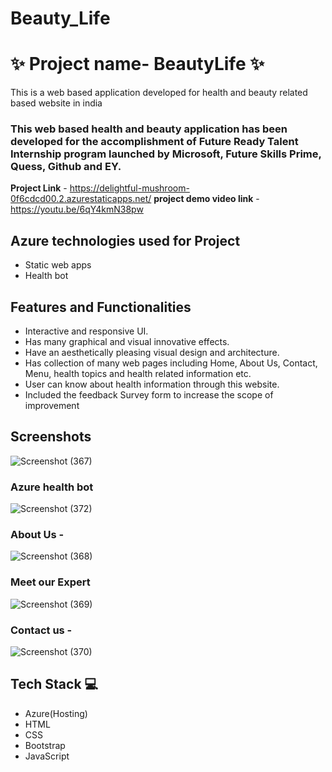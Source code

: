 # Beauty_Life
# ✨  Project name- BeautyLife ✨

This is a web based application developed for health and beauty related based website in india

### This web based health and beauty application has been developed for the accomplishment of Future Ready Talent Internship program launched by Microsoft, Future Skills Prime, Quess, Github and EY.


**Project Link** - https://delightful-mushroom-0f6cdcd00.2.azurestaticapps.net/
**project demo video link** -  https://youtu.be/6qY4kmN38pw

## Azure technologies used for Project

- Static web apps
- Health bot

## Features and Functionalities 

- Interactive and responsive UI.
- Has many graphical and visual innovative effects.
- Have an aesthetically pleasing visual design and architecture.
- Has collection of many web pages including Home, About Us, Contact, Menu, health topics and health related information etc.
- User can know about health information through this website.
- Included the feedback Survey form to increase the scope of improvement 

## Screenshots

![Screenshot (367)](https://user-images.githubusercontent.com/90254724/210139091-3fa57bb6-cb23-4226-a881-05468764f2cd.png)
### Azure health bot


![Screenshot (372)](https://user-images.githubusercontent.com/90254724/210149496-bfbbdb16-8c1b-4921-a382-cad0e996777c.png)
### About Us -
![Screenshot (368)](https://user-images.githubusercontent.com/90254724/210139154-fdb8c103-ca73-497c-b6a1-7c51ef3df148.png)
### Meet our Expert
![Screenshot (369)](https://user-images.githubusercontent.com/90254724/210139158-57d641f3-7b79-4e3b-8d6d-ada7758d35f0.png)
### Contact us -
![Screenshot (370)](https://user-images.githubusercontent.com/90254724/210139162-b39b7766-b903-400b-8140-5df360fee51a.png)



















## Tech Stack 💻

- Azure(Hosting)
- HTML
- CSS
- Bootstrap
- JavaScript
